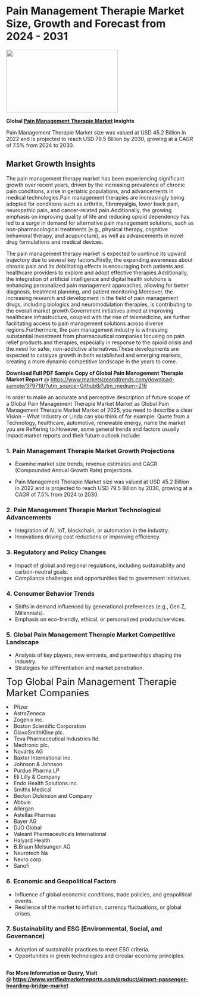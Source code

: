<H1>Pain Management Therapie Market Size, Growth and Forecast from 2024 - 2031</H1><img class="aligncenter size-medium wp-image-584254" src="https://thirdeyenews.in/wp-content/uploads/2024/09/Global-Market-Research-300x168.jpeg" alt="" width="300" height="168" /><p><strong>Global&nbsp;<a href="https://www.marketsizeandtrends.com/download-sample/379718/?utm_source=Github8j?utm_medium=216">Pain Management Therapie Market</a> Insights</strong></p><p>Pain Management Therapie Market size was valued at USD 45.2 Billion in 2022 and is projected to reach USD 79.5 Billion by 2030, growing at a CAGR of 7.5% from 2024 to 2030.</p><p><h2>Market Growth Insights</h2> <p>The pain management therapy market has been experiencing significant growth over recent years, driven by the increasing prevalence of chronic pain conditions, a rise in geriatric populations, and advancements in medical technologies.Pain management therapies are increasingly being adopted for conditions such as arthritis, fibromyalgia, lower back pain, neuropathic pain, and cancer-related pain.Additionally, the growing emphasis on improving quality of life and reducing opioid dependency has led to a surge in demand for alternative pain management solutions, such as non-pharmacological treatments (e.g., physical therapy, cognitive behavioral therapy, and acupuncture), as well as advancements in novel drug formulations and medical devices.</p> <p>The pain management therapy market is expected to continue its upward trajectory due to several key factors.Firstly, the expanding awareness about chronic pain and its debilitating effects is encouraging both patients and healthcare providers to explore and adopt effective therapies.Additionally, the integration of artificial intelligence and digital health solutions is enhancing personalized pain management approaches, allowing for better diagnosis, treatment planning, and patient monitoring.Moreover, the increasing research and development in the field of pain management drugs, including biologics and neuromodulation therapies, is contributing to the overall market growth.Government initiatives aimed at improving healthcare infrastructure, coupled with the rise of telemedicine, are further facilitating access to pain management solutions across diverse regions.Furthermore, the pain management industry is witnessing substantial investment from pharmaceutical companies focusing on pain relief products and therapies, especially in response to the opioid crisis and the need for safer, non-addictive alternatives.These developments are expected to catalyze growth in both established and emerging markets, creating a more dynamic competitive landscape in the years to come.<p><span class=""><strong>Download Full PDF Sample Copy of Global Pain Management Therapie Market Report</strong> @ <a href="https://www.marketsizeandtrends.com/download-sample/379718/?utm_source=Github8j?utm_medium=216" target="_blank">https://www.marketsizeandtrends.com/download-sample/379718/?utm_source=Github8j?utm_medium=216</a></span></p><p>In order to make an accurate and perceptive description of future scope of a Global&nbsp;Pain Management Therapie Market Market as Global&nbsp;Pain Management Therapie Market Market of 2025, you need to describe a clear Vision &ndash; What Industry or Linda can you think of for example: Quote from a Technology, healthcare, automotive, renewable energy, name the market you are Reffering to.However, some general trends and factors usually impact market reports and their future outlook include:</p><h3>1.&nbsp;<strong>Pain Management Therapie Market Growth Projections</strong></h3><ul><li>Examine market size trends, revenue estimates and CAGR (Compounded Annual Growth Rate) projections.</li><li><p>Pain Management Therapie Market size was valued at USD 45.2 Billion in 2022 and is projected to reach USD 79.5 Billion by 2030, growing at a CAGR of 7.5% from 2024 to 2030.</p></li></ul><h3>2.&nbsp;<strong>Pain Management Therapie Market Technological Advancements</strong></h3><ul><li>Integration of AI, IoT, blockchain, or automation in the industry.</li><li>Innovations driving cost reductions or improving efficiency.</li></ul><h3>3.&nbsp;<strong>Regulatory and Policy Changes</strong></h3><ul><li>Impact of global and regional regulations, including sustainability and carbon-neutral goals.</li><li>Compliance challenges and opportunities tied to government initiatives.</li></ul><h3>4.&nbsp;<strong>Consumer Behavior Trends</strong></h3><ul><li>Shifts in demand influenced by generational preferences (e.g., Gen Z, Millennials).</li><li>Emphasis on eco-friendly, ethical, or personalized products/services.</li></ul><h3>5.&nbsp;<strong>Global Pain Management Therapie Market Competitive Landscape</strong></h3><ul><li>Analysis of key players, new entrants, and partnerships shaping the industry.</li><li>Strategies for differentiation and market penetration.</li></ul><p data-pm-slice="1 1 []"><span style="color: inherit; font-family: inherit; font-size: 25px;">Top Global Pain Management Therapie Market Companies</span></p><div class="" data-test-id=""><p><li>Pfizer</li><li> AstraZeneca</li><li> Zogenix inc.</li><li> Boston Scientific Corporation</li><li> GlaxoSmithKline plc.</li><li> Teva Pharmaceutical Industries ltd.</li><li> Medtronic plc.</li><li> Novartis AG</li><li> Baxter International inc.</li><li> Johnson & Johnson</li><li> Purdue Pharma LP</li><li> Eli Lilly & Company</li><li> Endo Health Solutions inc.</li><li> Smiths Medical</li><li> Becton Dickinson and Company</li><li> Abbvie</li><li> Allergan</li><li> Astellas Pharmas</li><li> Bayer AG</li><li> DJO Global</li><li> Valeant Pharmaceuticals International</li><li> Halyard Health</li><li> B.Braun Melsungen AG</li><li> Neurotech Na</li><li> Nevro corp.</li><li> Sanofi</li></p></div><h3>6.&nbsp;<strong>Economic and Geopolitical Factors</strong></h3><ul><li>Influence of global economic conditions, trade policies, and geopolitical events.</li><li>Resilience of the market to inflation, currency fluctuations, or global crises.</li></ul><h3>7.&nbsp;<strong>Sustainability and ESG (Environmental, Social, and Governance)</strong></h3><ul><li>Adoption of sustainable practices to meet ESG criteria.</li><li>Opportunities in green technologies and circular economy principles.</li></ul><h2><strong style="font-size: 14px;">For More Information or Query, Visit @&nbsp;</strong><a style="background-color: #ffffff; font-size: 14px;" href="https://www.marketsizeandtrends.com/report/pain-management-therapie-market/" target="_blank">https://www.verifiedmarketreports.com/product/airport-passenger-boarding-bridge-market</a></h2>